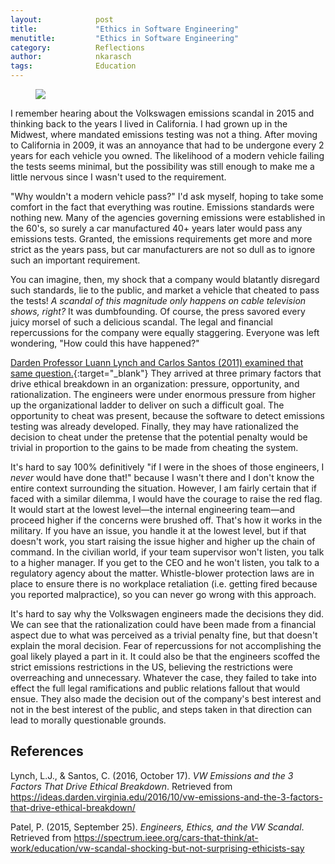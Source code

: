 ```yaml
---
layout:            post
title:             "Ethics in Software Engineering"
menutitle:         "Ethics in Software Engineering"
category:          Reflections
author:            nkarasch
tags:              Education
---
```


<figure>
   <img src="/portfolio/assets/volkswagen-pexels-photo-75384.jpg"/>
</figure>

I remember hearing about the Volkswagen emissions scandal in 2015 and thinking back
to the years I lived in California. I had grown up in the Midwest, where mandated
emissions testing was not a thing. After moving to California in 2009, it was an
annoyance that had to be undergone every 2 years for each vehicle you owned. The
likelihood of a modern vehicle failing the tests seems minimal, but the possibility
was still enough to make me a little nervous since I wasn't used to the requirement.

"Why wouldn't a modern vehicle pass?" I'd ask myself, hoping to take some comfort in
the fact that everything was routine. Emissions standards were nothing new. Many of
the agencies governing emissions were established in the 60's, so surely a car
manufactured 40+ years later would pass any emissions tests. Granted, the emissions
requirements get more and more strict as the years pass, but car manufacturers are
not so dull as to ignore such an important requirement.

You can imagine, then, my shock that a company would blatantly disregard such
standards, lie to the public, and market a vehicle that cheated to pass the tests!
*A scandal of this magnitude only happens on cable television shows, right?* It
was dumbfounding. Of course, the press savored every juicy morsel of such a
delicious scandal. The legal and financial repercussions for the company were
equally staggering. Everyone was left wondering, "How could this have happened?"

[Darden Professor Luann Lynch and Carlos Santos (2011) examined that same question.](https://ideas.darden.virginia.edu/2016/10/vw-emissions-and-the-3-factors-that-drive-ethical-breakdown/){:target="_blank"} 
They arrived at three primary factors that drive ethical breakdown in an organization:
pressure, opportunity, and rationalization. The engineers were under enormous pressure
from higher up the organizational ladder to deliver on such a difficult goal. The
opportunity to cheat was present, because the software to detect emissions testing
was already developed. Finally, they may have rationalized the decision to cheat
under the pretense that the potential penalty would be trivial in proportion to the
gains to be made from cheating the system.

It's hard to say 100% definitively "if I were in the shoes of those engineers, I *never*
would have done that!" because I wasn't there and I don't know the entire context
surrounding the situation. However, I am fairly certain that if faced with a similar
dilemma, I would have the courage to raise the red flag. It would start at the lowest
level—the internal engineering team—and proceed higher if the concerns
were brushed off. That's how it works in the military. If you have an issue, you
handle it at the lowest level, but if that doesn't work, you start raising the issue
higher and higher up the chain of command. In the civilian world, if your team supervisor
won't listen, you talk to a higher manager. If you get to the CEO and he won't listen,
you talk to a regulatory agency about the matter. Whistle-blower protection laws are in
place to ensure there is no workplace retaliation (i.e. getting fired because you reported
malpractice), so you can never go wrong with this approach.

It's hard to say why the Volkswagen engineers made the decisions they did. We can see that the
rationalization could have been made from a financial aspect due to what was perceived as a trivial
penalty fine, but that doesn't explain the moral decision. Fear of repercussions for not
accomplishing the goal likely played a part in it. It could also be that the engineers scoffed
the strict emissions restrictions in the US, believing the restrictions were overreaching and
unnecessary. Whatever the case, they failed to take into effect the full legal ramifications
and public relations fallout that would ensue. They also made the decision out of the company's
best interest and not in the best interest of the public, and steps taken in that direction can
lead to morally questionable grounds.


## References

<div class="in-container"><p class="hanging-indent">Lynch, L.J., & Santos, C. (2016, October 17). <i>VW Emissions and the 3 Factors That Drive Ethical Breakdown</i>. Retrieved from <a href="https://ideas.darden.virginia.edu/2016/10/vw-emissions-and-the-3-factors-that-drive-ethical-breakdown/" target="_blank">https://ideas.darden.virginia.edu/2016/10/vw-emissions-and-the-3-factors-that-drive-ethical-breakdown/</a></p></div>

<div class="in-container"><p class="hanging-indent">Patel, P. (2015, September 25). <i>Engineers, Ethics, and the VW Scandal</i>. Retrieved from <a href="https://spectrum.ieee.org/cars-that-think/at-work/education/vw-scandal-shocking-but-not-surprising-ethicists-say" target="_blank">https://spectrum.ieee.org/cars-that-think/at-work/education/vw-scandal-shocking-but-not-surprising-ethicists-say</a></p></div>
